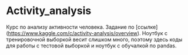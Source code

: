 # Activity_analysis
Курс по анализу активности человека.
Задание по [ссылке] (https://www.kaggle.com/c/activity-analysis/overview).
Ноутбук с тренировочной выборкой весит слишком много, поэтому здесь коды для работы с тестовой выборкой и ноутбук с обучалкой по pandas.
